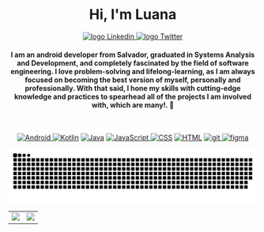 <div align="center">
 <h1> 
  Hi, I'm Luana 
 </h1>
</div>

<p align="center">
   <a href="https://www.linkedin.com/in/luana-barbosa93/">
    <img alt="logo Linkedin" src="https://img.shields.io/badge/linkedin-%230077B5.svg?&style=for-the-badge&logo=linkedin&logoColor=white/">
  </a>
  
<a href="https://luana-barbosa.github.io/LuanaBarbosa-AndroidDeveloper/">
    <img alt="logo Twitter" src="https://img.shields.io/badge/Blog-%23FF4088.svg?&style=for-the-badge&logo=hugo&logoColor=white">
  </a>
</p>

<h4 align="center"> 
  I am an android developer from Salvador, graduated in Systems Analysis and Development, and completely fascinated by the field of software engineering. I love problem-solving and lifelong-learning, as I am always focused on becoming the best version of myself, personally and professionally. With that said, I hone my skills with cutting-edge knowledge and practices to spearhead all of the projects I am involved with, which are many!. 🚀
</h4>

<br>

<p align="center">
<a href="https://developer.android.com" target="_blank"> <img alt="Android" height ="42px" src="https://raw.githubusercontent.com/rahul-jha98/github_readme_icons/main/language_and_tools/square/android/android.svg"> </a>
<a href="https://kotlinlang.org" target="_blank"><img alt="Kotlin" height ="42px" src="https://raw.githubusercontent.com/rahul-jha98/github_readme_icons/main/language_and_tools/square/kotlin/kotlin.svg"></a>
<a href="https://www.java.com" target="_blank"><img alt="Java" height ="42px" src="https://raw.githubusercontent.com/rahul-jha98/github_readme_icons/main/language_and_tools/square/java/java.svg"></a>
<a href="https://developer.mozilla.org/en-US/docs/Web/JavaScript" target="_blank"> <img alt="JavaScript" height ="42px"  src="https://raw.githubusercontent.com/rahul-jha98/github_readme_icons/main/language_and_tools/square/javascript/javascript.svg"> </a>
<a href="https://reactjs.org/" target="_blank"> <img alt="CSS" height ="42px" src="https://user-images.githubusercontent.com/35739995/122655003-80cf5a80-d125-11eb-9718-c0d416a29986.png"></a>
<a href="https://vuejs.org/" target="_blank"><img alt="HTML" height ="42px" src="https://user-images.githubusercontent.com/35739995/122654956-2b934900-d125-11eb-94b1-58102216fa9f.png"></a>
<a href="https://git-scm.com/" target="_blank"> <img src="https://raw.githubusercontent.com/rahul-jha98/github_readme_icons/main/language_and_tools/square/git-scm/git-scm.svg" alt="git" height='42px'/> </a>
<a href="https://www.figma.com/" target="_blank"> <img src="https://raw.githubusercontent.com/rahul-jha98/github_readme_icons/main/language_and_tools/square/figma/figma.svg" alt="figma" height='42px'/> </a>
</p>

<table align="center">
  <row>
    <td>
     <!-- Card -->
      <img height='172' src='https://github-readme-stats.vercel.app/api?username=luana-barbosa&show_icons=true&theme=react'>
    </td>
    <td>
      <img height='172' src='https://github-readme-stats.vercel.app/api/top-langs/?username=luana-barbosa&layout=compact&theme=react'>
    </td>
  </row>
  
  ![Snake animation](https://github.com/beatriznonato/beatriznonato/blob/output/github-contribution-grid-snake.svg)
</table> 
